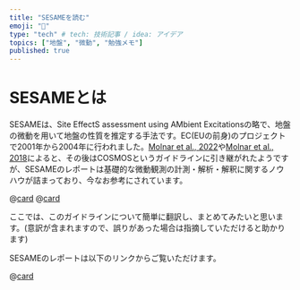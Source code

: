 ```yaml
---
title: "SESAMEを読む"
emoji: "🫘"
type: "tech" # tech: 技術記事 / idea: アイデア
topics: ["地盤", "微動", "勉強メモ"]
published: true
---
```


# SESAMEとは
SESAMEは、Site EffectS assessment using AMbient Excitationsの略で、地盤の微動を用いて地盤の性質を推定する手法です。EC(EUの前身)のプロジェクトで2001年から2004年に行われました。[Molnar et al., 2022](https://link.springer.com/article/10.1007/s10950-021-10062-9)や[Molnar et al., 2018](https://link.springer.com/article/10.1007/s10712-018-9464-4)によると、その後はCOSMOSというガイドラインに引き継がれたようですが、SESAMEのレポートは基礎的な微動観測の計測・解析・解釈に関するノウハウが詰まっており、今なお参考にされています。

@[card](https://link.springer.com/article/10.1007/s10950-021-10062-9)
@[card](https://link.springer.com/article/10.1007/s10712-018-9464-4)

ここでは、このガイドラインについて簡単に翻訳し、まとめてみたいと思います。(意訳が含まれますので、誤りがあった場合は指摘していただけると助かります)

SESAMEのレポートは以下のリンクからご覧いただけます。

@[card](https://sesame.geopsy.org/Delivrables/Del-D23-HV_User_Guidelines.pdf)

